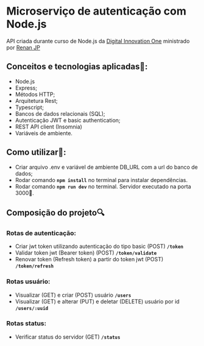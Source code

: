 # Microserviço de autenticação com Node.js
API criada durante curso de Node.js da [Digital Innovation One](dio.me) ministrado por [Renan JP](https://github.com/RenanJPaula)
## Conceitos e tecnologias aplicadas📙:
* Node.js
* Express;
* Métodos HTTP;
* Arquitetura Rest;
* Typescript;
* Bancos de dados relacionais (SQL);
* Autenticação JWT e basic authentication;
* REST API client (Insomnia)
* Variáveis de ambiente.

## Como utilizar🤔:
* Criar arquivo .env e variável de ambiente DB_URL com a url do banco de dados;
* Rodar comando **`npm install`** no terminal para instalar dependências.
* Rodar comando **`npm run dev`** no terminal. Servidor executado na porta 3000🎯.

## Composição do projeto🔍
### Rotas de autenticação:
* Criar jwt token utilizando autenticação do tipo basic (POST) **`/token`**
* Validar token jwt (Bearer token) (POST) **`/token/validate`**
* Renovar token (Refresh token) a partir do token jwt (POST) **`/token/refresh`**

### Rotas usuário:
* Visualizar (GET) e criar (POST) usuário **`/users`**
* Visualizar (GET) e alterar (PUT) e deletar (DELETE) usuário por id **`/users/:uuid`**

### Rotas status:
* Verificar status do servidor (GET) **`/status`**

